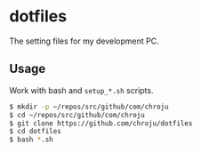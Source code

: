 dotfiles
========

The setting files for my development PC.

## Usage

Work with bash and `setup_*.sh` scripts.

```bash
$ mkdir -p ~/repos/src/github/com/chroju
$ cd ~/repos/src/github/com/chroju
$ git clone https://github.com/chroju/dotfiles
$ cd dotfiles
$ bash *.sh
```

